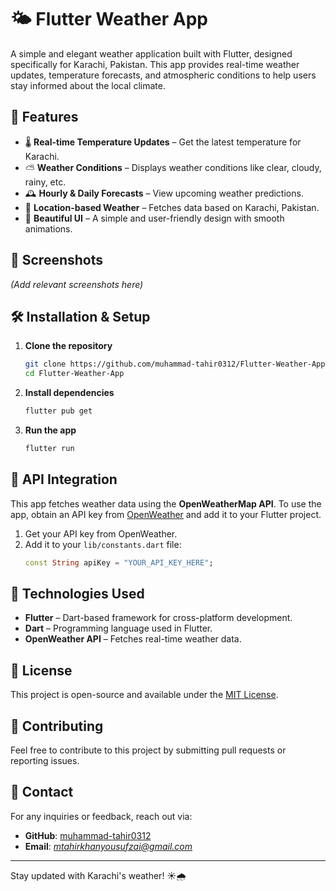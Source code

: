 # 🌤️ Flutter Weather App

A simple and elegant weather application built with Flutter, designed specifically for Karachi, Pakistan. This app provides real-time weather updates, temperature forecasts, and atmospheric conditions to help users stay informed about the local climate.

## 📌 Features

- 🌡️ **Real-time Temperature Updates** – Get the latest temperature for Karachi.
- ⛅ **Weather Conditions** – Displays weather conditions like clear, cloudy, rainy, etc.
- 🕰️ **Hourly & Daily Forecasts** – View upcoming weather predictions.
- 📍 **Location-based Weather** – Fetches data based on Karachi, Pakistan.
- 🎨 **Beautiful UI** – A simple and user-friendly design with smooth animations.

## 📲 Screenshots

*(Add relevant screenshots here)*

## 🛠️ Installation & Setup

1. **Clone the repository**
   ```sh
   git clone https://github.com/muhammad-tahir0312/Flutter-Weather-App.git
   cd Flutter-Weather-App
   ```
2. **Install dependencies**
   ```sh
   flutter pub get
   ```
3. **Run the app**
   ```sh
   flutter run
   ```

## 🔗 API Integration

This app fetches weather data using the **OpenWeatherMap API**. To use the app, obtain an API key from [OpenWeather](https://openweathermap.org/api) and add it to your Flutter project.

1. Get your API key from OpenWeather.
2. Add it to your `lib/constants.dart` file:
   ```dart
   const String apiKey = "YOUR_API_KEY_HERE";
   ```

## 🚀 Technologies Used

- **Flutter** – Dart-based framework for cross-platform development.
- **Dart** – Programming language used in Flutter.
- **OpenWeather API** – Fetches real-time weather data.

## 📜 License

This project is open-source and available under the [MIT License](LICENSE).

## 🙌 Contributing

Feel free to contribute to this project by submitting pull requests or reporting issues.

## 📧 Contact

For any inquiries or feedback, reach out via:
- **GitHub**: [muhammad-tahir0312](https://github.com/muhammad-tahir0312)
- **Email**: *mtahirkhanyousufzai@gmail.com*

---

Stay updated with Karachi's weather! ☀️🌧️
